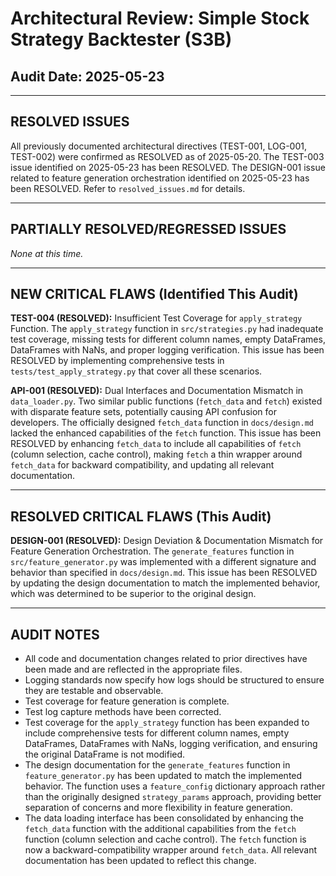 # Architectural Review: Simple Stock Strategy Backtester (S3B)
## Audit Date: 2025-05-23

---

## RESOLVED ISSUES

All previously documented architectural directives (TEST-001, LOG-001, TEST-002) were confirmed as RESOLVED as of 2025-05-20. The TEST-003 issue identified on 2025-05-23 has been RESOLVED. The DESIGN-001 issue related to feature generation orchestration identified on 2025-05-23 has been RESOLVED. Refer to `resolved_issues.md` for details.

---

## PARTIALLY RESOLVED/REGRESSED ISSUES

_None at this time._

---

## NEW CRITICAL FLAWS (Identified This Audit)

**TEST-004 (RESOLVED):** Insufficient Test Coverage for `apply_strategy` Function. The `apply_strategy` function in `src/strategies.py` had inadequate test coverage, missing tests for different column names, empty DataFrames, DataFrames with NaNs, and proper logging verification. This issue has been RESOLVED by implementing comprehensive tests in `tests/test_apply_strategy.py` that cover all these scenarios.

**API-001 (RESOLVED):** Dual Interfaces and Documentation Mismatch in `data_loader.py`. Two similar public functions (`fetch_data` and `fetch`) existed with disparate feature sets, potentially causing API confusion for developers. The officially designed `fetch_data` function in `docs/design.md` lacked the enhanced capabilities of the `fetch` function. This issue has been RESOLVED by enhancing `fetch_data` to include all capabilities of `fetch` (column selection, cache control), making `fetch` a thin wrapper around `fetch_data` for backward compatibility, and updating all relevant documentation.

---

## RESOLVED CRITICAL FLAWS (This Audit)

**DESIGN-001 (RESOLVED):** Design Deviation & Documentation Mismatch for Feature Generation Orchestration. The `generate_features` function in `src/feature_generator.py` was implemented with a different signature and behavior than specified in `docs/design.md`. This issue has been RESOLVED by updating the design documentation to match the implemented behavior, which was determined to be superior to the original design.

---

## AUDIT NOTES
- All code and documentation changes related to prior directives have been made and are reflected in the appropriate files.
- Logging standards now specify how logs should be structured to ensure they are testable and observable.
- Test coverage for feature generation is complete.
- Test log capture methods have been corrected.
- Test coverage for the `apply_strategy` function has been expanded to include comprehensive tests for different column names, empty DataFrames, DataFrames with NaNs, logging verification, and ensuring the original DataFrame is not modified.
- The design documentation for the `generate_features` function in `feature_generator.py` has been updated to match the implemented behavior. The function uses a `feature_config` dictionary approach rather than the originally designed `strategy_params` approach, providing better separation of concerns and more flexibility in feature generation.
- The data loading interface has been consolidated by enhancing the `fetch_data` function with the additional capabilities from the `fetch` function (column selection and cache control). The `fetch` function is now a backward-compatibility wrapper around `fetch_data`. All relevant documentation has been updated to reflect this change.
